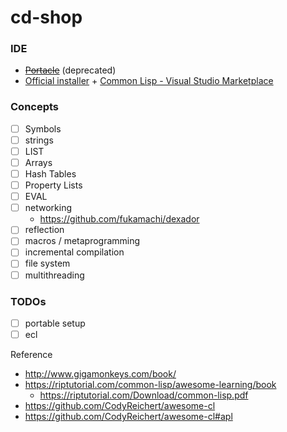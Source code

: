 cd-shop
=======
### IDE
- ~~[Portacle](https://portacle.github.io/)~~ (deprecated)
- [Official installer](http://www.sbcl.org/platform-table.html) + [Common Lisp - Visual Studio Marketplace](https://marketplace.visualstudio.com/items?itemName=qingpeng.common-lisp)

### Concepts
- [ ] Symbols
- [ ] strings
- [ ] LIST
- [ ] Arrays
- [ ] Hash Tables
- [ ] Property Lists
- [ ] EVAL
- [ ] networking
  - https://github.com/fukamachi/dexador
- [ ] reflection
- [ ] macros / metaprogramming
- [ ] incremental compilation
- [ ] file system
- [ ] multithreading

### TODOs
- [ ] portable setup
- [ ] ecl

Reference
- http://www.gigamonkeys.com/book/
- https://riptutorial.com/common-lisp/awesome-learning/book
  - https://riptutorial.com/Download/common-lisp.pdf
- https://github.com/CodyReichert/awesome-cl
- https://github.com/CodyReichert/awesome-cl#apl
